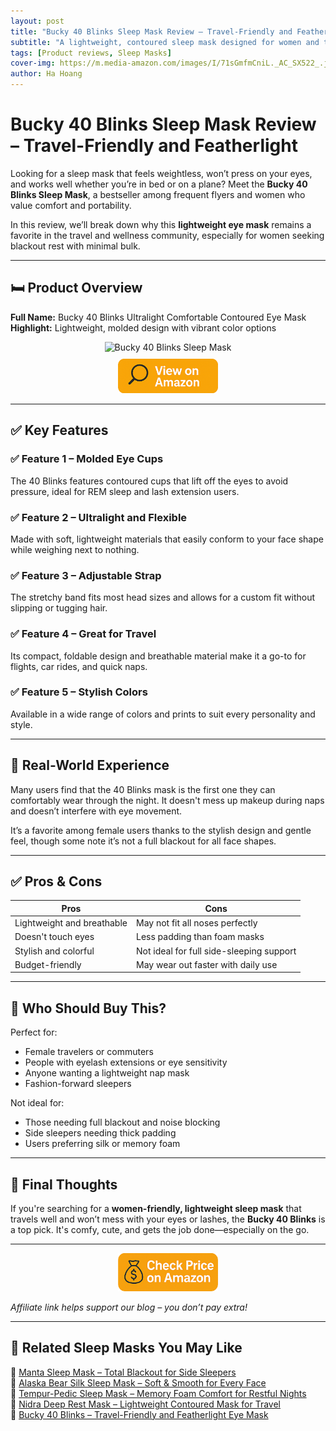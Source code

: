 ```yaml
---
layout: post
title: "Bucky 40 Blinks Sleep Mask Review – Travel-Friendly and Featherlight"
subtitle: "A lightweight, contoured sleep mask designed for women and travelers who need blackout rest on the go."
tags: [Product reviews, Sleep Masks]
cover-img: https://m.media-amazon.com/images/I/71sGmfmCniL._AC_SX522_.jpg
author: Ha Hoang
---
```


# Bucky 40 Blinks Sleep Mask Review – Travel-Friendly and Featherlight

Looking for a sleep mask that feels weightless, won’t press on your eyes, and works well whether you’re in bed or on a plane? Meet the **Bucky 40 Blinks Sleep Mask**, a bestseller among frequent flyers and women who value comfort and portability.

In this review, we’ll break down why this **lightweight eye mask** remains a favorite in the travel and wellness community, especially for women seeking blackout rest with minimal bulk.

---

## 🛏️ Product Overview

**Full Name:** Bucky 40 Blinks Ultralight Comfortable Contoured Eye Mask  
**Highlight:** Lightweight, molded design with vibrant color options

<div style="text-align:center;">
  <img src="https://m.media-amazon.com/images/I/71sGmfmCniL._AC_SX522_.jpg" alt="Bucky 40 Blinks Sleep Mask" style="width:400px; height:auto;" />
  <br/>
  <a href="https://amzn.to/4iZ7i2F?tag=havan07-20" target="_blank" rel="nofollow sponsored noopener">
    <img src="/assets/img/view.png" alt="View on Amazon" style="width:160px; height:auto; margin-top:10px;" />
  </a>
</div>

---

## ✅ Key Features

### ✅ Feature 1 – Molded Eye Cups  
The 40 Blinks features contoured cups that lift off the eyes to avoid pressure, ideal for REM sleep and lash extension users.

### ✅ Feature 2 – Ultralight and Flexible  
Made with soft, lightweight materials that easily conform to your face shape while weighing next to nothing.

### ✅ Feature 3 – Adjustable Strap  
The stretchy band fits most head sizes and allows for a custom fit without slipping or tugging hair.

### ✅ Feature 4 – Great for Travel  
Its compact, foldable design and breathable material make it a go-to for flights, car rides, and quick naps.

### ✅ Feature 5 – Stylish Colors  
Available in a wide range of colors and prints to suit every personality and style.

---

## 🧪 Real-World Experience

Many users find that the 40 Blinks mask is the first one they can comfortably wear through the night. It doesn't mess up makeup during naps and doesn’t interfere with eye movement.

It’s a favorite among female users thanks to the stylish design and gentle feel, though some note it’s not a full blackout for all face shapes.

---

## ✅ Pros & Cons

| Pros | Cons |
|------|------|
| Lightweight and breathable | May not fit all noses perfectly |
| Doesn't touch eyes | Less padding than foam masks |
| Stylish and colorful | Not ideal for full side-sleeping support |
| Budget-friendly | May wear out faster with daily use |

---

## 👥 Who Should Buy This?

Perfect for:

- Female travelers or commuters  
- People with eyelash extensions or eye sensitivity  
- Anyone wanting a lightweight nap mask  
- Fashion-forward sleepers

Not ideal for:

- Those needing full blackout and noise blocking  
- Side sleepers needing thick padding  
- Users preferring silk or memory foam

---

## 🤔 Final Thoughts

If you're searching for a **women-friendly, lightweight sleep mask** that travels well and won’t mess with your eyes or lashes, the **Bucky 40 Blinks** is a top pick. It's comfy, cute, and gets the job done—especially on the go.

---

<div style="text-align:center;">
  <a href="https://amzn.to/4iZ7i2F?tag=havan07-20" target="_blank" rel="nofollow sponsored noopener">
    <img src="/assets/img/checkprice.png" alt="Check price on Amazon" style="width:160px; height:auto;" />
  </a>
</div>

*Affiliate link helps support our blog – you don’t pay extra!*

---
## 🧾 Related Sleep Masks You May Like

<ul style="list-style: none; padding-left: 0;">
  <li>🔗 <a href="https://havan.yoga/2025-05-13-manta-sleep-mask-review/">Manta Sleep Mask – Total Blackout for Side Sleepers</a></li>
  <li>🔗 <a href="https://havan.yoga/2025-05-14-alaska-bear-silk-sleep-mask-review/">Alaska Bear Silk Sleep Mask – Soft & Smooth for Every Face</a></li>
  <li>🔗 <a href="https://havan.yoga/2025-05-14-tempur-pedic-sleep-mask-review/">Tempur-Pedic Sleep Mask – Memory Foam Comfort for Restful Nights</a></li>
  <li>🔗 <a href="https://havan.yoga/2025-05-14-nidra-sleep-mask-review/">Nidra Deep Rest Mask – Lightweight Contoured Mask for Travel</a></li>
  <li>🔗 <a href="https://havan.yoga/2025-05-14-bucky-40-blinks-review/">Bucky 40 Blinks – Travel-Friendly and Featherlight Eye Mask</a></li>
</ul>
